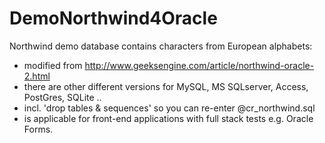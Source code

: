 # DemoNorthwind4Oracle
Northwind demo database contains characters from European alphabets:
- modified from http://www.geeksengine.com/article/northwind-oracle-2.html
- there are other different versions for MySQL, MS SQLserver, Access, PostGres, SQLite ..
- incl. 'drop tables & sequences' so you can re-enter @cr_northwind.sql
- is applicable for front-end applications with full stack tests e.g. Oracle Forms.
